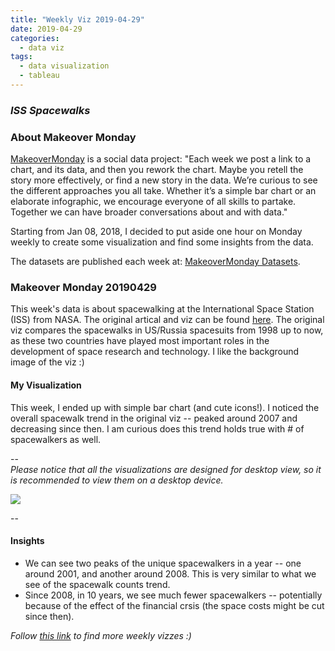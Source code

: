 ```yaml
---
title: "Weekly Viz 2019-04-29"
date: 2019-04-29
categories:
  - data viz
tags:
  - data visualization
  - tableau
---
```


### *ISS Spacewalks*


### About Makeover Monday

[MakeoverMonday](http://www.makeovermonday.co.uk/) is a social data project:
"Each week we post a link to a chart, and its data, and then you rework the chart.
Maybe you retell the story more effectively, or find a new story in the data.
We’re curious to see the different approaches you all take. Whether it’s a simple bar chart or an elaborate infographic, we encourage everyone of all skills to partake.
Together we can have broader conversations about and with data."

Starting from Jan 08, 2018, I decided to put aside one hour on Monday weekly to create some visualization and find some insights from the data.

The datasets are published each week at: [MakeoverMonday Datasets](http://www.makeovermonday.co.uk/data/).

### Makeover Monday 20190429

This week's data is about spacewalking at the International Space Station (ISS) from NASA. The original artical and viz can be found [here](https://www.nasa.gov/mission_pages/station/spacewalks/). The original viz compares the spacewalks in US/Russia spacesuits from 1998 up to now, as these two countries have played most important roles in the development of space research and technology. I like the background image of the viz :)  

#### My Visualization

This week, I ended up with simple bar chart (and cute icons!). I noticed the overall spacewalk trend in the original viz -- peaked around 2007 and decreasing since then. I am curious does this trend holds true with # of spacewalkers as well.  

--  
*Please notice that all the visualizations are designed for desktop view, so it is recommended to view them on a desktop device.*  

<div class='tableauPlaceholder' id='viz1556588684527' style='position: relative'>
<noscript><a href='#'>
  <img alt=' ' src='https:&#47;&#47;public.tableau.com&#47;static&#47;images&#47;Ma&#47;MakeOverMonday20190429_15565751395310&#47;topspacewalkers&#47;1_rss.png' style='border: none' />
</a></noscript>
<object class='tableauViz'  style='display:none;'>
  <param name='host_url' value='https%3A%2F%2Fpublic.tableau.com%2F' /> 
  <param name='embed_code_version' value='3' /> 
  <param name='site_root' value='' />
  <param name='name' value='MakeOverMonday20190429_15565751395310&#47;topspacewalkers' />
  <param name='tabs' value='no' />
  <param name='toolbar' value='yes' />
  <param name='static_image' value='https:&#47;&#47;public.tableau.com&#47;static&#47;images&#47;Ma&#47;MakeOverMonday20190429_15565751395310&#47;topspacewalkers&#47;1.png' />
  <param name='animate_transition' value='yes' />
  <param name='display_static_image' value='yes' />
  <param name='display_spinner' value='yes' />
  <param name='display_overlay' value='yes' />
  <param name='display_count' value='yes' />
</object></div>             
<script type='text/javascript'>      
  var divElement = document.getElementById('viz1556588684527');      
  var vizElement = divElement.getElementsByTagName('object')[0];                    
  vizElement.style.width='800px';vizElement.style.height='627px';     
  var scriptElement = document.createElement('script');        
  scriptElement.src = 'https://public.tableau.com/javascripts/api/viz_v1.js';                    
  vizElement.parentNode.insertBefore(scriptElement, vizElement);           
</script>
  
--  

#### Insights
* We can see two peaks of the unique spacewalkers in a year -- one around 2001, and another around 2008. This is very similar to what we see of the spacewalk counts trend.  
* Since 2008, in 10 years, we see much fewer spacewalkers -- potentially because of the effect of the financial crsis (the space costs might be cut since then).  


*Follow [this link](https://yudong-94.github.io/personal-website/project/MakeOverMonday2019/) to find more weekly vizzes :)*